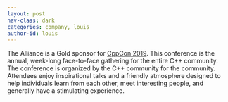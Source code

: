 ```yaml
---
layout: post
nav-class: dark
categories: company, louis
author-id: louis
---
```

<p>
The Alliance is a Gold sponsor for
<a href="https://cppcon.org/history/2019/">CppCon 2019</a>. This
conference is the annual, week-long face-to-face gathering for the
entire C++ community. The conference is organized by the C++ community
for the community. Attendees enjoy inspirational talks and a friendly
atmosphere designed to help individuals learn from each other, meet
interesting people, and generally have a stimulating experience.
</p>
